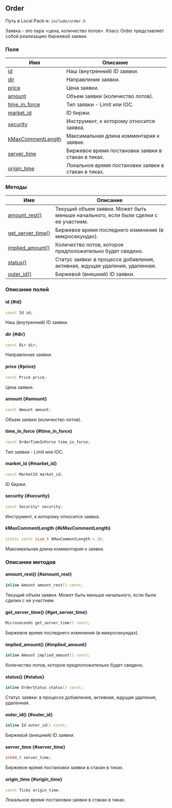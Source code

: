## Order

Путь в Local Pack-е: `include/order.h`

Заявка - это пара <цена, количество лотов>.
Класс Order представляет собой реализацию биржевой заявки.

### Поля

|Имя| Описание|
|------------------|--------------------|
|[id](#id)|Наш (внутренний) ID заявки.|
|[dir](#dir)|Направление заявки.|
|[price](#price)|Цена заявки.|
|[amount](#amount)|Объем заявки (количество лотов).|
|[time_in_force](#time_in_force)|Тип заявки - Limit или IOC.|
|[market_id](#market_id)|ID биржи.|
|[security](#security)|Инструмент, к которому относится заявка.|
|[kMaxCommentLength](#kMaxCommentLength)|Максимальная длина комментария к заявке.|
|[server_time](#server_time)|Биржевое время постановки заявки в стакан в тиках.|
|[origin_time](#origin_time)|Локальное время постановки заявки в стакан в тиках.|

### Методы

|Имя| Описание|
|------------------|--------------------|
|[amount_rest()](#amount_rest)|Текущий объем заявки. Может быть меньше начального, если были сделки с ее участием.|
|[get_server_time()](#get_server_time)|Биржевое время последнего изменения (в микросекундах).|
|[implied_amount()](#implied_amount)|Количество лотов, которое предположительно будет сведено.|
|[status()](#status)|Статус заявки: в процессе добавления, активная, ждущая удаления, удаленная.|
|[outer_id()](#outer_id)|Биржевой (внешний) ID заявки.|

### Описание полей

#### id {#id}

```c++
const Id id;
```

Наш (внутренний) ID заявки.

#### dir {#dir}

```c++
const Dir dir;
```

Направление заявки.

#### price {#price}

```c++
const Price price;
```

Цена заявки.

#### amount {#amount}

```c++
const Amount amount;
```

Объем заявки (количество лотов).

#### time_in_force {#time_in_force}

```c++
const OrderTimeInForce time_in_force;
```

Тип заявки - Limit или IOC.

#### market_id {#market_id}

```c++
const MarketId market_id;
```

ID биржи.

#### security {#security}

```c++
const Security* security;
```

Инструмент, к которому относится заявка.

#### kMaxCommentLength {#kMaxCommentLength}

```c++
static const size_t kMaxCommentLength = 20;
```

Максимальная длина комментария к заявке.

### Описание методов

#### amount_rest() {#amount_rest}

```c++
inline Amount amount_rest() const;
```

Текущий объем заявки. Может быть меньше начального, если были сделки с ее участием.

#### get_server_time() {#get_server_time}

```c++
Microseconds get_server_time() const;
```

Биржевое время последнего изменения (в микросекундах).

#### implied_amount() {#implied_amount}

```c++
inline Amount implied_amount() const;
```

Количество лотов, которое предположительно будет сведено.

#### status() {#status}

```c++
inline OrderStatus status() const;
```

Статус заявки: в процессе добавления, активная, ждущая удаления, удаленная.

#### outer_id() {#outer_id}

```c++
inline Id outer_id() const;
```

Биржевой (внешний) ID заявки.

#### server_time {#server_time}

```c++
int64_t server_time;
```

Биржевое время постановки заявки в стакан в тиках.

#### origin_time {#origin_time}

```c++
const Ticks origin_time;
```

Локальное время постановки заявки в стакан в тиках.
